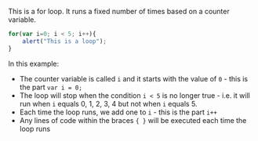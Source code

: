 This is a for loop. It runs a fixed number of times based on a counter variable.

```JavaScript
for(var i=0; i < 5; i++){
    alert("This is a loop");
}
```

In this example:
- The counter variable is called `i` and it starts with the value of `0` - this is the part `var i = 0;`
- The loop will stop when the condition `i < 5` is no longer true - i.e. it will run when `i` equals 0, 1, 2, 3, 4 but not when `i` equals 5.
- Each time the loop runs, we add one to `i` - this is the part `i++`
- Any lines of code within the braces `{ }` will be executed each time the loop runs
